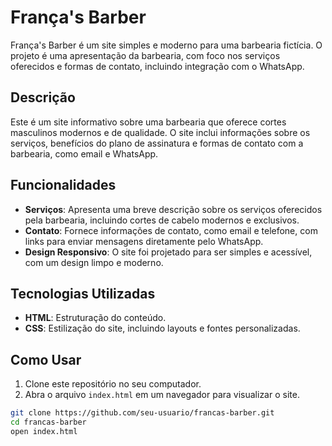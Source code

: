 # França's Barber

França's Barber é um site simples e moderno para uma barbearia fictícia. O projeto é uma apresentação da barbearia, com foco nos serviços oferecidos e formas de contato, incluindo integração com o WhatsApp.

## Descrição

Este é um site informativo sobre uma barbearia que oferece cortes masculinos modernos e de qualidade. O site inclui informações sobre os serviços, benefícios do plano de assinatura e formas de contato com a barbearia, como email e WhatsApp.

## Funcionalidades

- **Serviços**: Apresenta uma breve descrição sobre os serviços oferecidos pela barbearia, incluindo cortes de cabelo modernos e exclusivos.
- **Contato**: Fornece informações de contato, como email e telefone, com links para enviar mensagens diretamente pelo WhatsApp.
- **Design Responsivo**: O site foi projetado para ser simples e acessível, com um design limpo e moderno.

## Tecnologias Utilizadas

- **HTML**: Estruturação do conteúdo.
- **CSS**: Estilização do site, incluindo layouts e fontes personalizadas.
  
## Como Usar

1. Clone este repositório no seu computador.
2. Abra o arquivo `index.html` em um navegador para visualizar o site.

```bash
git clone https://github.com/seu-usuario/francas-barber.git
cd francas-barber
open index.html
